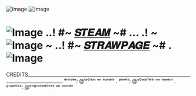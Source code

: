 ![Image](https://github.com/user-attachments/assets/7dfddf2f-3df0-4b85-b2d5-588d177ff621)
![Image](https://github.com/user-attachments/assets/db2a0ec6-9840-4078-9cc0-8dfea7715c9e)
# ![Image](https://github.com/user-attachments/assets/94213bae-4824-4259-bfd3-facb6e15a563)  ..!  #~ [𝑺𝑻𝑬𝑨𝑴](https://steamcommunity.com/profiles/76561199133856962/) ~# ... .!  ~ ![Image](https://github.com/user-attachments/assets/3054a12a-e420-48a6-9fac-300cf0c6e65d) ~ ..!   #~ [𝑺𝑻𝑹𝑨𝑾𝑷𝑨𝑮𝑬](https://raydog.straw.page) ~# .![Image](https://github.com/user-attachments/assets/94213bae-4824-4259-bfd3-facb6e15a563)






CREDITS_____________________________________________________________________________________________
ᵈⁱᵛⁱᵈᵉʳ: @ˡᵃᶜⁱˢᵐ ᵒⁿ ᵗᵘᵐᵇˡʳ . ᵖⁱˣᵉˡˢ: @ᶻ⁰ᵐᵇ¹ᵗᶜʰ ᵒⁿ ᵗᵘᵐᵇˡʳ . ᵍʳᵃᵖʰⁱᶜˢ: @ᵉⁿᵍʳᵃᵛᵉᵈˡⁱᵛᵉˢ ᵒⁿ ᵗᵘᵐᵇˡʳ

